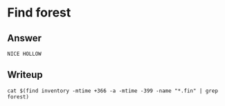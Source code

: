 # Find forest

## Answer

`NICE HOLLOW`

## Writeup

`cat $(find inventory -mtime +366 -a -mtime -399 -name "*.fin" | grep forest)`
